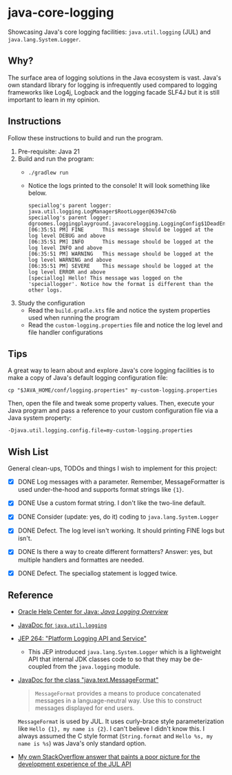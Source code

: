 # java-core-logging

Showcasing Java's core logging facilities: `java.util.logging` (JUL) and `java.lang.System.Logger`.


## Why?

The surface area of logging solutions in the Java ecosystem is vast. Java's own standard library for logging is
infrequently used compared to logging frameworks like Log4j, Logback and the logging facade SLF4J but it is still important
to learn in my opinion. 


## Instructions

Follow these instructions to build and run the program.

1. Pre-requisite: Java 21
2. Build and run the program:
   * ```shell
     ./gradlew run
     ```
   * Notice the logs printed to the console! It will look something like below.
     ```text
     speciallog's parent logger: java.util.logging.LogManager$RootLogger@63947c6b
     speciallog's parent logger: dgroomes.loggingplayground.javacorelogging.LoggingConfig$1DeadEndLogger@355da254
     [06:35:51 PM] FINE      This message should be logged at the log level DEBUG and above
     [06:35:51 PM] INFO      This message should be logged at the log level INFO and above
     [06:35:51 PM] WARNING   This message should be logged at the log level WARNING and above
     [06:35:51 PM] SEVERE    This message should be logged at the log level ERROR and above
     [speciallog] Hello! This message was logged on the 'speciallogger'. Notice how the format is different than the other logs.
     ```
3. Study the configuration
   * Read the `build.gradle.kts` file and notice the system properties used when running the program
   * Read the `custom-logging.properties` file and notice the log level and file handler configurations


## Tips

A great way to learn about and explore Java's core logging facilities is to make a copy of Java's default logging configuration
file:

```shell
cp "$JAVA_HOME/conf/logging.properties" my-custom-logging.properties
```

Then, open the file and tweak some property values. Then, execute your Java program and pass a reference to your custom
configuration file via a Java system property:

```text
-Djava.util.logging.config.file=my-custom-logging.properties
```


## Wish List

General clean-ups, TODOs and things I wish to implement for this project:

* [x] DONE Log messages with a parameter. Remember, MessageFormatter is used under-the-hood and supports
  format strings like `{1}`.
* [x] DONE Use a custom format string. I don't like the two-line default.
* [x] DONE Consider (update: yes, do it) coding to `java.lang.System.Logger`
* [x] DONE Defect. The log level isn't working. It should printing FINE logs but isn't.
* [x] DONE Is there a way to create different formatters? Answer: yes, but multiple handlers and formattes are needed.
* [x] DONE Defect. The speciallog statement is logged twice.


## Reference

* [Oracle Help Center for Java: *Java Logging Overview*](https://docs.oracle.com/en/java/javase/16/core/java-logging-overview.html)
* [JavaDoc for `java.util.logging`](https://docs.oracle.com/en/java/javase/16/docs/api/java.logging/java/util/logging/package-summary.html)
* [JEP 264: "Platform Logging API and Service"](https://openjdk.java.net/jeps/264)
  * This JEP introduced `java.lang.System.Logger` which is a lightweight API that internal JDK classes code to so that
    they may be de-coupled from the `java.logging` module. 
* [JavaDoc for the class "java.text.MessageFormat"](https://docs.oracle.com/en/java/javase/17/docs/api/java.base/java/text/MessageFormat.html)
  > `MessageFormat` provides a means to produce concatenated messages in a language-neutral way. Use this to construct
    messages displayed for end users.
  
  `MessageFormat` is used by JUL. It uses curly-brace style parameterization like `Hello {1}, my name is {2}`. I
  can't believe I didn't know this. I always assumed the C style format (`String.format` and `Hello %s, my name is %s`)
  was Java's only standard option.
* [My own StackOverflow answer that paints a poor picture for the development experience of the JUL API](https://stackoverflow.com/a/70561129/1333713)
